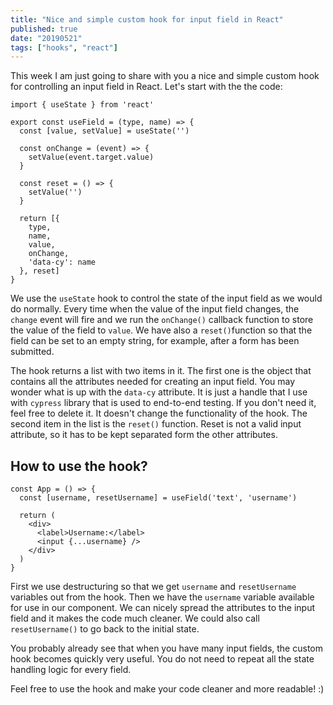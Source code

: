 ```yaml
---
title: "Nice and simple custom hook for input field in React"
published: true
date: "20190521"
tags: ["hooks", "react"]
---
```


This week I am just going to share with you a nice and simple custom hook for controlling an input field in React. Let's start with the the code:

```
import { useState } from 'react'

export const useField = (type, name) => {
  const [value, setValue] = useState('')

  const onChange = (event) => {
    setValue(event.target.value)
  }

  const reset = () => {
    setValue('')
  }

  return [{
    type,
    name,
    value,
    onChange,
    'data-cy': name
  }, reset]
}
```

We use the `useState` hook to control the state of the input field as we would do normally. Every time when the value of the input field changes, the `change` event will fire and we run the `onChange()` callback function to store the value of the field to `value`. We have also a `reset()`function so that the field can be set to an empty string, for example, after a form has been submitted.

The hook returns a list with two items in it. The first one is the object that contains all the attributes needed for creating an input field. You may wonder what is up with the `data-cy` attribute. It is just a handle that I use with `cypress` library that is used to end-to-end testing. If you don't need it, feel free to delete it. It doesn't change the functionality of the hook. The second item in the list is the `reset()` function. Reset is not a valid input attribute, so it has to be kept separated form the other attributes.

## How to use the hook?

```
const App = () => {
  const [username, resetUsername] = useField('text', 'username')

  return (
    <div>
      <label>Username:</label>
      <input {...username} />
    </div>
  )
}
```

First we use destructuring so that we get `username` and `resetUsername` variables out from the hook. Then we have the `username` variable available for use in our component. We can nicely spread the attributes to the input field and it makes the code much cleaner. We could also call `resetUsername()` to go back to the initial state.

You probably already see that when you have many input fields, the custom hook becomes quickly very useful. You do not need to repeat all the state handling logic for every field.

Feel free to use the hook and make your code cleaner and more readable! :)
